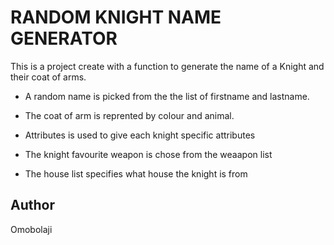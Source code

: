 # RANDOM KNIGHT NAME GENERATOR

This is a project create with a function to generate the name of a Knight and their coat of arms.

+ A random name is picked from the the list of firstname and lastname.
- The coat of arm is reprented by colour and animal.
* Attributes is used to give each knight specific attributes
+ The knight favourite weapon is chose from the weaapon list
- The house list specifies what house the knight is from


## Author
Omobolaji 